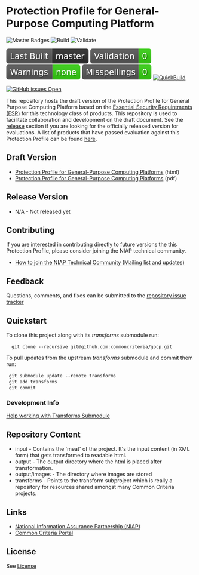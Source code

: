 Protection Profile for General-Purpose Computing Platform
===============
![Master Badges](https://img.shields.io/badge/Build-master-black.svg)
![Build](https://github.com/commoncriteria/gpcp/workflows/Build/badge.svg)
![Validate](https://github.com/commoncriteria/gpcp/workflows/Validate/badge.svg)

![Last QuickBuilt Branch](https://raw.githubusercontent.com/commoncriteria/gpcp/gh-pages/build-branch-badge.svg)
[![Validation](https://raw.githubusercontent.com/commoncriteria/gpcp/gh-pages/validation.svg)](https://github.com/commoncriteria/gpcp/blob/gh-pages/ValidationReport.txt)
[![SanityChecks](https://raw.githubusercontent.com/commoncriteria/gpcp/gh-pages/warnings.svg)](https://github.com/commoncriteria/gpcp/blob/gh-pages/SanityChecksOutput.md)
[![SpellCheck](https://raw.githubusercontent.com/commoncriteria/gpcp/gh-pages/spell-badge.svg)](https://github.com/commoncriteria/gpcp/blob/gh-pages/SpellCheckReport.txt)
[![QuickBuild](https://github.com/commoncriteria/gpcp/actions/workflows/quick_build.yml/badge.svg)](https://commoncriteria.github.io/gpcp)

[![GitHub issues Open](https://img.shields.io/github/issues/commoncriteria/gpcp.svg?maxAge=2592000)](https://github.com/commoncriteria/gpcp/issues) 


This repository hosts the draft version of the Protection Profile for General Purpose Computing Platform based on the
[Essential Security Requirements (ESR)](https://commoncriteria.github.io/pp/gpcp/gpcp-esr.html) for this technology class of
products. This repository is used to facilitate collaboration and development on the draft document.
See the [release](#Release-Version) section if you are looking for the officially released version for evaluations.
A list of products that have passed evaluation against this Protection Profile can be found [here](QQQQ).

## Draft Version

* [Protection Profile for General-Purpose Computing Platforms](https://commoncriteria.github.io/pp/gpcp/gpcp-release.html) (html)
* [Protection Profile for General-Purpose Computing Platforms](https://commoncriteria.github.io/pp/gpcp/gpcp-release.pdf) (pdf)

## Release Version
* N/A - Not released yet

## Contributing

If you are interested in contributing directly to future versions the this Protection Profile, please consider joining the NIAP technical community.
* [How to join the NIAP Technical Community (Mailing list and updates)](https://www.niap-ccevs.org/NIAP_Evolution/tech_communities.cfm)

## Feedback

Questions, comments, and fixes can be submitted to the [repository issue tracker](https://github.com/commoncriteria/gpcp/issues)

## Quickstart
To clone this project along with its _transforms_ submodule run:

````
  git clone --recursive git@github.com:commoncriteria/gpcp.git
````
To pull updates from the upstream _transforms_ submodule and commit them run:
````
 git submodule update --remote transforms
 git add transforms
 git commit
````

### Development Info
[Help working with Transforms Submodule](https://github.com/commoncriteria/transforms/wiki/Working-with-Transforms-as-a-Submodule)

## Repository Content
* input - Contains the 'meat' of the project. It's the input content (in XML form) that gets transformed to readable html.
* output - The output directory where the html is placed after transformation.
* output/images - The directory where images are stored
* transforms - Points to the transform subproject which is really a repository for resources shared amongst many Common Criteria projects.

## Links
* [National Information Assurance Partnership (NIAP)](https://www.niap-ccevs.org/)
* [Common Criteria Portal](https://www.commoncriteriaportal.org/)

## License
See [License](./LICENSE)
